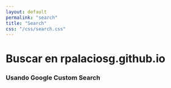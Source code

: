 ```yaml
---
layout: default
permalink: "search"
title: "Search"
css: "/css/search.css"
---
```


# Buscar en rpalaciosg.github.io

### Usando Google Custom Search

<div id="google-custom-search">
<script>
  (function() {
    var cx = '002520507404598128770:dt4c0dmcm2a';
    var gcse = document.createElement('script');
    gcse.type = 'text/javascript';
    gcse.async = true;
    gcse.src = 'https://cse.google.com/cse.js?cx=' + cx;
    var s = document.getElementsByTagName('script')[0];
    s.parentNode.insertBefore(gcse, s);
  })();
</script>
<gcse:search></gcse:search>
</div>
